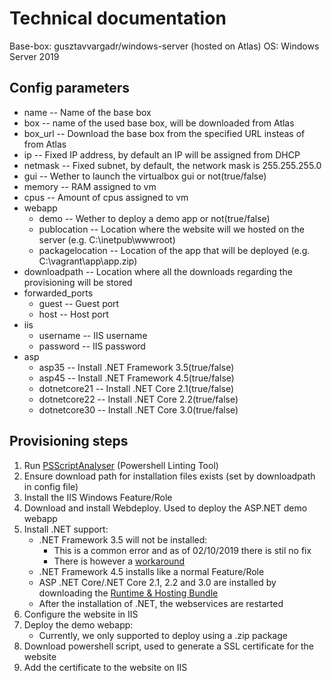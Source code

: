 # Technical documentation


Base-box: gusztavvargadr/windows-server (hosted on Atlas)
OS: Windows Server 2019


## Config parameters

* name                -- Name of the base box
* box                 -- name of the used base box, will be downloaded from Atlas
* box_url             -- Download the base box from the specified URL insteas of from Atlas
* ip                  -- Fixed IP address, by default an IP will be assigned from DHCP
* netmask             -- Fixed subnet, by default, the network mask is 255.255.255.0
* gui                 -- Wether to launch the virtualbox gui or not(true/false)
* memory              -- RAM assigned to vm
* cpus                -- Amount of cpus assigned to vm
* webapp
    * demo            -- Wether to deploy a demo app or not(true/false)
    * publocation     -- Location where the website will we hosted on the server (e.g. C:\inetpub\wwwroot\)
    * packagelocation -- Location of the app that will be deployed (e.g. C:\vagrant\app\app.zip)
* downloadpath        -- Location where all the downloads regarding the provisioning will be stored
* forwarded_ports
    * guest           -- Guest port
    * host            -- Host port
* iis
    * username        -- IIS username
    * password        -- IIS password
* asp
    * asp35           -- Install .NET Framework 3.5(true/false)
    * asp45           -- Install .NET Framework 4.5(true/false)
    * dotnetcore21    -- Install .NET Core 2.1(true/false)
    * dotnetcore22    -- Install .NET Core 2.2(true/false)
    * dotnetcore30    -- Install .NET Core 3.0(true/false)


## Provisioning steps

1. Run [PSScriptAnalyser](https://github.com/PowerShell/PSScriptAnalyzer) (Powershell Linting Tool)
2. Ensure download path for installation files exists (set by downloadpath in config file)
3. Install the IIS Windows Feature/Role
4. Download and install Webdeploy. Used to deploy the ASP.NET demo webapp
5. Install .NET support:
    * .NET Framework 3.5 will not be installed:
        - This is a common error and as of 02/10/2019 there is stil no fix
        - There is however a [workaround](https://sysmanrec.com/installing-net-framework-3-5-on-server-2019-fails)
    * .NET Framework 4.5 installs like a normal Feature/Role
    * ASP .NET Core/.NET Core 2.1, 2.2 and 3.0 are installed by downloading the [Runtime & Hosting Bundle](https://dotnet.microsoft.com/download/dotnet-core)
    * After the installation of .NET, the webservices are restarted
6. Configure the website in IIS
7. Deploy the demo webapp:
    * Currently, we only supported to deploy using a .zip package
8. Download powershell script, used to generate a SSL certificate for the website
9. Add the certificate to the website on IIS
